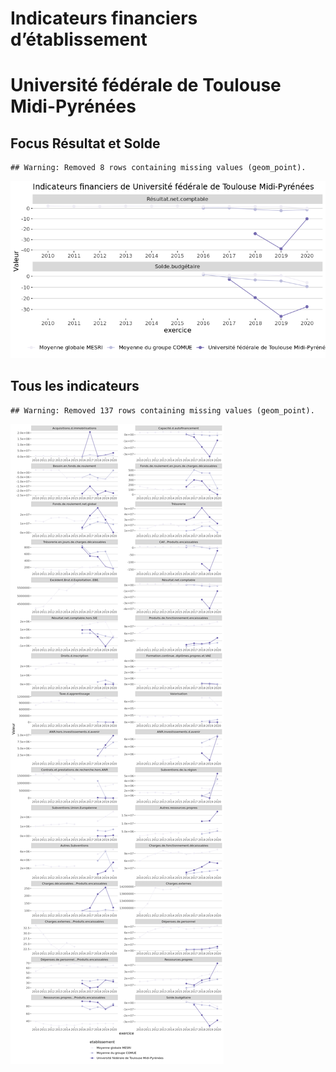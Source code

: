 Indicateurs financiers d’établissement
================

# Université fédérale de Toulouse Midi-Pyrénées

## Focus Résultat et Solde

    ## Warning: Removed 8 rows containing missing values (geom_point).

![](université_fédérale_de_toulouse_midi_pyrénées_files/figure-gfm/etab.focus-1.png)<!-- -->

## Tous les indicateurs

    ## Warning: Removed 137 rows containing missing values (geom_point).

![](université_fédérale_de_toulouse_midi_pyrénées_files/figure-gfm/etab-1.png)<!-- -->
